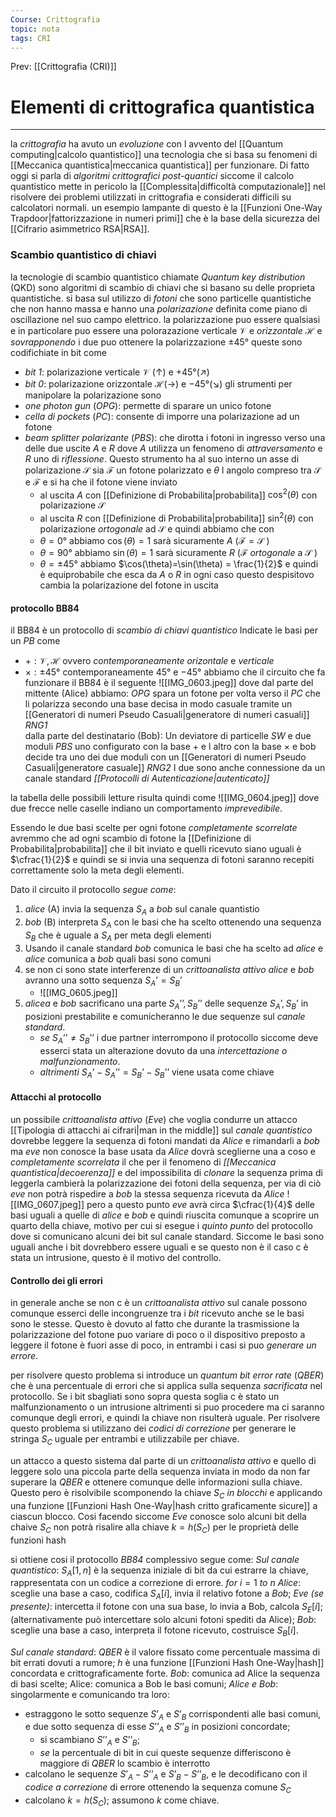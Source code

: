 ```yaml
---
Course: Crittografia
topic: nota
tags: CRI
---
```


Prev: [[Crittografia (CRI)]]

# Elementi di crittografica quantistica
---
la _crittografia_ ha avuto un _evoluzione_ con l avvento del [[Quantum computing|calcolo quantistico]]  una tecnologia che si basa su fenomeni di [[Meccanica quantistica|meccanica quantistica]] per funzionare.
Di fatto oggi si parla di _algoritmi crittografici post-quantici_ siccome il calcolo quantistico mette in pericolo la [[Complessita|difficoltà computazionale]] nel risolvere  dei problemi utilizzati in crittografia e considerati difficili su calcolatori normali.
un esempio lampante di questo è la [[Funzioni One-Way Trapdoor|fattorizzazione in numeri primi]] che è la base della sicurezza del [[Cifrario asimmetrico RSA|RSA]].

### Scambio quantistico di chiavi
la tecnologie di scambio quantistico chiamate _Quantum key distribution_ (QKD) sono algoritmi di scambio di chiavi che si basano su delle proprieta quantistiche. si basa sul utilizzo di  _fotoni_  che sono particelle quantistiche che non hanno massa e hanno una _polarizazione_ definita come piano di oscillazione nel suo campo elettrico. la polarizzazione puo essere qualsiasi e in particolare puo essere una polorazazione verticale $\mathcal{V}$ e _orizzontale_ $\mathcal{H}$ e _sovrapponendo_ i due puo ottenere la polarizzazione $\pm 45°$ queste sono codifichiate in bit come 
- _bit 1_: polarizazione verticale $\mathcal{V}$ ($\uparrow$) e $+45°(\nearrow)$
- _bit 0_: polarizazione orizzontale $\mathcal{H}$($\rightarrow$)  e $-45°$($\searrow$)
gli strumenti per manipolare la polarizazione sono
- _one photon gun_ (_OPG_): permette di sparare un unico fotone
- _cella di pockets_ (_PC_): consente di imporre una polarizazione ad un fotone
- _beam splitter polarizante_ (_PBS_): che dirotta i fotoni in ingresso verso una delle due uscite $A$ e $R$ dove $A$ utilizza un fenomeno di _attraversamento_ e $R$ uno di _riflessione_. Questo strumento ha al suo interno un asse di polarizazione $\mathcal{S}$ sia $\mathcal{F}$ un fotone polarizzato e $\theta$ l angolo compreso tra $\mathcal{S}$ e $\mathcal{F}$ e si ha che il fotone viene inviato
	- al uscita $A$ con [[Definizione di Probabilita|probabilita]] $\cos^{2}(\theta)$ con polarizazione $\mathcal{S}$
	- al uscita $R$ con [[Definizione di Probabilita|probabilita]] $\sin^{2}(\theta)$ con polarizazione _ortogonale_ ad $\mathcal{S}$
	e quindi abbiamo che con
	-  $\theta =0°$ abbiamo $\cos(\theta)=1$ sarà sicuramente $A$ ($\mathcal{F}=\mathcal{S}$ )
	- $\theta =90°$ abbiamo $\sin(\theta)=1$ sarà sicuramente $R$ ($\mathcal{F}$ _ortogonale_ a $\mathcal{S}$ )
	- $\theta = \pm45°$ abbiamo $\cos(\theta)=\sin(\theta) = \frac{1}{2}$ e quindi è equiprobabile che esca da $A$ o $R$
	in ogni caso questo despisitovo cambia la polarizazione del fotone in uscita
#### protocollo BB84
il BB84 è un protocollo di _scambio di chiavi quantistico_
Indicate le basi per un _PB_ come 
- $+:\mathcal{V}, \mathcal{H}$  ovvero _contemporaneamente_ _orizontale_ e _verticale_
- $\times:\pm45°$ contemporaneamente $45°$ e $-45°$
abbiamo che il circuito che fa funzionare il BB84 è il seguente 
![[IMG_0603.jpeg]]
dove dal parte del mittente (Alice) abbiamo:
	_OPG_ spara un fotone per volta verso il _PC_ che li polarizza secondo una base decisa in modo casuale tramite un [[Generatori di numeri Pseudo Casuali|generatore di numeri casuali]] _RNG1_  
dalla parte del destinatario (Bob):
	Un deviatore di particelle _SW_ e due moduli _PBS_ uno configurato con la base $+$ e l altro con la base $\times$ e bob decide tra uno dei due moduli con un [[Generatori di numeri Pseudo Casuali|generatore casuale]] _RNG2_
I due sono anche connessione da un canale standard _[[Protocolli di Autenticazione|autenticato]]_

la tabella  delle possibili letture risulta quindi come 
![[IMG_0604.jpeg]]
dove due frecce nelle caselle indiano un comportamento _imprevedibile_.

Essendo le due basi scelte per ogni fotone _completamente scorrelate_ avremmo che ad ogni scambio di fotone la [[Definizione di Probabilita|probabilita]] che il bit inviato e quelli ricevuto siano uguali è $\cfrac{1}{2}$ e quindi se si invia una sequenza di fotoni saranno recepiti correttamente solo la meta degli elementi.


Dato il circuito il protocollo _segue come_:
1. _alice_ (A) invia la sequenza  $S_{A}$ a _bob_ sul canale quantistio
2. _bob_ (B) interpreta $S_{A}$ con le basi che ha scelto ottenendo una sequenza $S_{B}$ che è uguale a $S_{A}$ per meta degli elementi 
3. Usando il canale standard _bob_ comunica le basi che ha scelto ad _alice_ e _alice_ comunica a _bob_ quali basi sono comuni
4. se non ci sono state interferenze di un _crittoanalista attivo_ _alice_ e _bob_ avranno una sotto sequenza $S_{A}’=S_{B}’$  
	- ![[IMG_0605.jpeg]]
5. _alicea_ e _bob_ sacrificano una parte $S_{A}’’,S_{B}’’$  delle sequenze $S_{A}’,S_{B}’$ in posizioni prestabilite e comunicheranno le due sequenze sul _canale standard_. 
	- _se_ $S_{A}’’\not=S_{B}’’$  i due partner interrompono il protocollo siccome deve esserci stata un alterazione dovuto da una _intercettazione o malfunzionamento_. 
	- _altrimenti_ $S_{A}’-S_{A}’’=S_{B}’-S_{B}’’$  viene usata come chiave



#### Attacchi al protocollo
un possibile _crittoanalista attivo_ (_Eve_) che voglia condurre un attacco [[Tipologia di attacchi ai cifrari|man in the middle]] sul _canale quantistico_ dovrebbe leggere la sequenza di fotoni mandati da _Alice_ e rimandarli a _bob_  ma _eve_ non conosce la base usata da _Alice_ dovrà sceglierne una a coso e _completamente scorrelata_ il che per il fenomeno di _[[Meccanica quantistica|decoerenza]]_ e del impossibilita di _clonare_ la sequenza prima di leggerla cambierà la polarizzazione dei fotoni della sequenza, per via di ciò  _eve_ non potrà rispedire a  _bob_ la stessa sequenza  ricevuta da _Alice_
![[IMG_0607.jpeg]]
pero a questo punto _eve_ avrà circa $\cfrac{1}{4}$ delle basi uguali a quelle di _alice_ e _bob_ e quindi riuscita comunque a scoprire un quarto della chiave, motivo per cui si esegue i _quinto punto_ del protocollo dove si comunicano alcuni dei bit sul canale standard. Siccome le basi sono uguali anche i bit dovrebbero essere uguali e se questo non è il caso c è stata un intrusione, questo è il motivo del controllo.    


#### Controllo dei gli errori
in generale anche se non c è un _crittoanalista attivo_ sul canale possono comunque esserci delle incongruenze tra i _bit_ ricevuto anche se le basi sono le stesse.
Questo è dovuto al fatto che durante la trasmissione la polarizzazione del fotone puo variare di poco o il dispositivo preposto a leggere il fotone è fuori asse di poco, in entrambi i casi si puo _generare un errore_.

per risolvere questo problema si introduce un _quantum bit error rate_ (_QBER_)  che è una percentuale di errori che si applica sulla sequenza _sacrificata_ nel protocollo. Se i bit sbagliati sono sopra questa soglia c è stato un malfunzionamento o un intrusione altrimenti si puo procedere ma ci saranno comunque degli errori, e quindi la chiave non risulterà uguale. Per risolvere questo problema si utilizzano dei _codici di correzione_ per generare le stringa $S_{C}$ uguale per entrambi e utilizzabile per chiave.

un attacco a questo sistema dal parte di un _crittoanalista attivo_  e quello di leggere solo una piccola parte della sequenza inviata in modo da non far superare la _QBER_ e ottenere comunque delle informazioni sulla chiave.
Questo pero è risolvibile scomponendo la chiave $S_{C}$  _in blocchi_ e applicando una funzione [[Funzioni Hash One-Way|hash critto graficamente sicure]]    a ciascun blocco. Cosi facendo siccome _Eve_ conosce solo alcuni bit della chaive $S_{C}$ non potrà risalire alla chiave $k=h(S_{C})$ per le proprietà delle funzioni hash


si ottiene cosi il protocollo _BB84_ complessivo  segue come:
_Sul canale quantistico_: $S_A[1,n]$ è la sequenza iniziale di bit da cui estrarre la chiave, rappresentata con un codice a correzione di errore. 
	_for_ $i =1$ _to_ $n$ 
		_Alice_: sceglie una base a caso, codifica $S_A[i]$, invia il relativo fotone a _Bob_; 
		_Eve (se presente)_: intercetta il fotone con una sua base, lo invia a Bob, calcola $S_E[i]$; (alternativamente può intercettare solo alcuni fotoni spediti da Alice);
		_Bob_: sceglie una base a caso, interpreta il fotone ricevuto, costruisce $S_B[i]$.


_Sul canale standard_: _QBER_  è il valore fissato come percentuale massima di bit errati dovuti a rumore; $h$ è una funzione [[Funzioni Hash One-Way|hash]] concordata e crittograficamente forte. 
	_Bob_: comunica ad Alice la sequenza di basi scelte; Alice: comunica a Bob le basi comuni; 
	_Alice e Bob_: singolarmente e comunicando tra loro:
 - estraggono le sotto sequenze $S’_A$ e $S’_B$ corrispondenti alle basi comuni, e due sotto sequenza di esse $S’’_A$ e $S’’_B$ in posizioni concordate; 
	 - si scambiano $S’’_A$ e $S’’ _B$; 
	 - _se_ la percentuale di bit in cui queste sequenze differiscono è maggiore di _QBER_ lo scambio è interrotto 
 - calcolano le sequenze $S’_A − S’’_A$ e $S’_B −S’’_B$, e le decodificano con il _codice a correzione_ di errore ottenendo la sequenza comune $S_C$ 
 - calcolano $k = h(S_C)$; assumono $k$ come chiave.